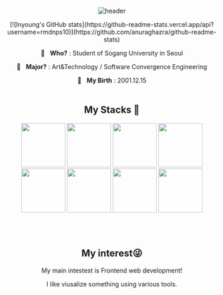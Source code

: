 <div align="center">
  
![header](https://capsule-render.vercel.app/api?type=soft&color=0:EEFF00,100:a82da8&height=200&section=header&text=Inyoung&fontSize=90&stroke=c6d0ce)
</div>

<div align="center">
[![Inyoung's GitHub stats](https://github-readme-stats.vercel.app/api?username=rmdnps10)](https://github.com/anuraghazra/github-readme-stats)
</div>


<p align="center" font-size=30> 🏫&nbsp;&nbsp;&nbsp;<b>Who?</b> : Student of Sogang University in Seoul </h3>
<p align="center"> 📖&nbsp;&nbsp;&nbsp;<b>Major?</b> : Art&Technology / Software Convergence Engineering </h3>
<p align="center"> 🎉&nbsp;&nbsp;&nbsp;<b>My Birth</b> : 2001.12.15</h3>
<br>
<br>

<h2 align="center">My Stacks 🚀</h2>
<p align="center"> 

  <img src="https://cdn.jsdelivr.net/gh/devicons/devicon/icons/html5/html5-original-wordmark.svg" width=100/>
  <img src="https://cdn.jsdelivr.net/gh/devicons/devicon/icons/css3/css3-original-wordmark.svg" width=100/> 
  <img src="https://cdn.jsdelivr.net/gh/devicons/devicon/icons/javascript/javascript-original.svg" width= 100 />
  <img src="https://cdn.jsdelivr.net/gh/devicons/devicon/icons/python/python-original-wordmark.svg" width = 100 /> 
  <img src="https://cdn.jsdelivr.net/gh/devicons/devicon/icons/c/c-original.svg" width=100 />
  <img src="https://cdn.jsdelivr.net/gh/devicons/devicon/icons/react/react-original.svg" width=100 />
  <img src="https://cdn.jsdelivr.net/gh/devicons/devicon/icons/premierepro/premierepro-original.svg"width=100/>        
 <img src="https://cdn.jsdelivr.net/gh/devicons/devicon/icons/figma/figma-original.svg" width=100 />
          
        
</p>
<br>
<br>
<h2 align="center"> My interest😜 </h2>
  <p align ="center">My main intestest is Frontend web development!</p>
  <p align ="center">I like viusalize something using various tools.</p>
  
  


        
<!--
**rmdnps10/rmdnps10** is a ✨ _special_ ✨ repository because its `README.md` (this file) appears on your GitHub profile.

Here are some ideas to get you started:

- 🔭 I’m currently working on ...
- 🌱 I’m currently learning ...
- 👯 I’m looking to collaborate on ...
- 🤔 I’m looking for help with ...
- 💬 Ask me about ...
- 📫 How to reach me: ...
- 😄 Pronouns: ...
- ⚡ Fun fact: ...
-->
